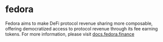 # fedora
Fedora aims to make DeFi protocol revenue sharing more composable, offering democratized access to protocol revenue through its fee earning tokens. For more information, please visit [docs.fedora.finance](https://docs.fedora.finance)
